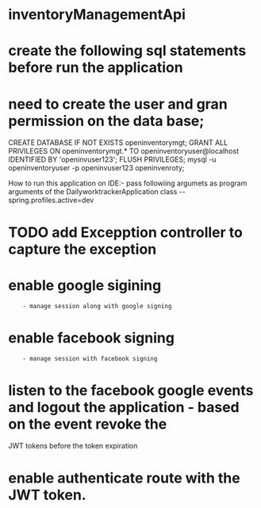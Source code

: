 # inventoryManagementApi

# create the following sql statements before run the application
# need to create the user and gran permission on the data base;
CREATE DATABASE IF NOT EXISTS openinventorymgt;
GRANT ALL PRIVILEGES ON openinventorymgt.* TO openinventoryuser@localhost IDENTIFIED BY 'openinvuser123';
FLUSH PRIVILEGES;
mysql -u openinventoryuser -p openinvuser123 openinvenroty;



How to run this application on IDE:-
pass followiing argumets as program arguments of the DailyworktrackerApplication class
--spring.profiles.active=dev


# TODO add Excepption controller to capture the exception
# enable google sigining
        - manage session along with google signing
# enable facebook signing
        - manage session with facebook signing

# listen to the facebook google events and logout the application - based on the event revoke the
  JWT tokens before the token expiration

# enable authenticate route with the JWT token.


